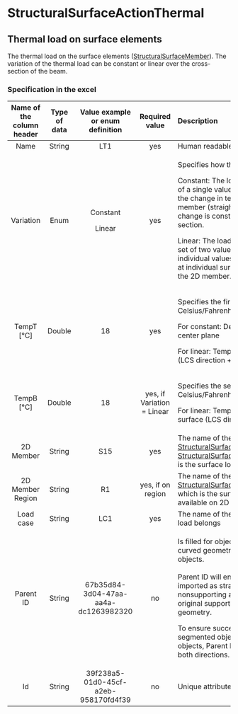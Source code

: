# StructuralSurfaceActionThermal

## Thermal load on surface elements

The thermal load on the surface elements \([StructuralSurfaceMember](../structural-analysis-elements/structuralsurfacemember.md#2d-member-plate-wall)\). The variation of the thermal load can be constant or linear over the cross-section of the beam.

### Specification in the excel

<table>
  <thead>
    <tr>
      <th style="text-align:center">Name of the column header</th>
      <th style="text-align:center">Type of data</th>
      <th style="text-align:center">Value example or enum definition</th>
      <th style="text-align:center">Required value</th>
      <th style="text-align:left">Description</th>
    </tr>
  </thead>
  <tbody>
    <tr>
      <td style="text-align:center">Name</td>
      <td style="text-align:center">String</td>
      <td style="text-align:center">LT1</td>
      <td style="text-align:center">yes</td>
      <td style="text-align:left">Human readable unique name of the load</td>
    </tr>
    <tr>
      <td style="text-align:center">Variation</td>
      <td style="text-align:center">Enum</td>
      <td style="text-align:center">
        <p>Constant</p>
        <p></p>
        <p>Linear</p>
      </td>
      <td style="text-align:center">yes</td>
      <td style="text-align:left">
        <p>Specifies how the temperature varies</p>
        <p>Constant: The load is defined by means of a single value T1. The value
          specifies the change in temperature of the 2D member (straight &#x394;T).
          Temperature change is constant along the cross-section.</p>
        <p>Linear: The load is defined by means of a set of two values T1 and T2.
          The individual values specify the temperature at individual surfaces -
          top, bottom of the 2D member.</p>
      </td>
    </tr>
    <tr>
      <td style="text-align:center">TempT [&#xB0;C]</td>
      <td style="text-align:center">Double</td>
      <td style="text-align:center">18</td>
      <td style="text-align:center">yes
        <br />
      </td>
      <td style="text-align:left">
        <p>Specifies the first size of the load in Celsius/Fahrenheit.</p>
        <p>For constant: Delta temperature on the center plane</p>
        <p>For linear: Temperature of top surface (LCS direction +z) of 2D member</p>
      </td>
    </tr>
    <tr>
      <td style="text-align:center">TempB [&#xB0;C]</td>
      <td style="text-align:center">Double</td>
      <td style="text-align:center">18</td>
      <td style="text-align:center">yes, if Variation = Linear</td>
      <td style="text-align:left">
        <p>Specifies the second size of the load in Celsius/Fahrenheit.</p>
        <p>For linear: Temperature of bottom surface (LCS direction -z) of 2D member</p>
      </td>
    </tr>
    <tr>
      <td style="text-align:center">2D Member</td>
      <td style="text-align:center">String</td>
      <td style="text-align:center">S15</td>
      <td style="text-align:center">yes</td>
      <td style="text-align:left">The name of the <a href="../structural-analysis-elements/structuralcurvemember.md#1d-member-beam-column">StructuralSurfaceMember</a> or
        <a
        href="structuralsurfaceactionthermal.md">StructuralSurfaceActionDistribution</a>which is the surface load related
          to.</td>
    </tr>
    <tr>
      <td style="text-align:center">2D Member Region</td>
      <td style="text-align:center">String</td>
      <td style="text-align:center">R1</td>
      <td style="text-align:center">yes, if on region</td>
      <td style="text-align:left">The name of the <a href="../structural-analysis-elements/structuralsurfacememberregion.md#region-of-different-plate-thickness">StructuralSurfaceMemberRegion</a> to
        which is the surface action related if it is available on 2D member.</td>
    </tr>
    <tr>
      <td style="text-align:center">Load case</td>
      <td style="text-align:center">String</td>
      <td style="text-align:center">LC1</td>
      <td style="text-align:center">yes</td>
      <td style="text-align:left">The name of the load case to which the load belongs</td>
    </tr>
    <tr>
      <td style="text-align:center">Parent ID</td>
      <td style="text-align:center">String</td>
      <td style="text-align:center">67b35d84-3d04-47aa-aa4a-dc1263982320</td>
      <td style="text-align:center">no</td>
      <td style="text-align:left">
        <p>Is filled for objects created be dividing curved geometry to series of
          straight line objects.
          <br />
          <br />Parent ID will ensure that curved edge is imported as straight parts to
          nonsupporting application, and back to original supporting application
          as curved geometry.</p>
        <p>To ensure successful round trip of segmented objects and their related
          objects, Parent ID needs to be present in both directions.</p>
      </td>
    </tr>
    <tr>
      <td style="text-align:center">Id</td>
      <td style="text-align:center">String</td>
      <td style="text-align:center">39f238a5-01d0-45cf-a2eb-958170fd4f39</td>
      <td style="text-align:center">no</td>
      <td style="text-align:left">Unique attribute designation</td>
    </tr>
  </tbody>
</table>

